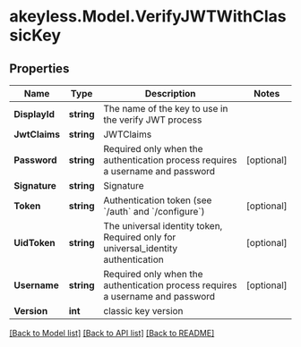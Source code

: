 # akeyless.Model.VerifyJWTWithClassicKey
## Properties

Name | Type | Description | Notes
------------ | ------------- | ------------- | -------------
**DisplayId** | **string** | The name of the key to use in the verify JWT process | 
**JwtClaims** | **string** | JWTClaims | 
**Password** | **string** | Required only when the authentication process requires a username and password | [optional] 
**Signature** | **string** | Signature | 
**Token** | **string** | Authentication token (see &#x60;/auth&#x60; and &#x60;/configure&#x60;) | [optional] 
**UidToken** | **string** | The universal identity token, Required only for universal_identity authentication | [optional] 
**Username** | **string** | Required only when the authentication process requires a username and password | [optional] 
**Version** | **int** | classic key version | 

[[Back to Model list]](../README.md#documentation-for-models) [[Back to API list]](../README.md#documentation-for-api-endpoints) [[Back to README]](../README.md)

